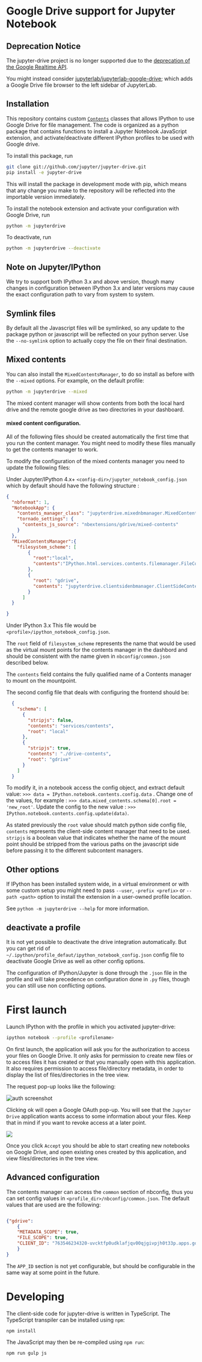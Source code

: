 # Google Drive support for Jupyter Notebook

## Deprecation Notice

The jupyter-drive project is no longer supported due to the [deprecation of the Google Realtime API](https://developers.google.com/realtime/deprecation).

You might instead consider [jupyterlab/jupyterlab-google-drive](https://github.com/jupyterlab/jupyterlab-google-drive);
which adds a Google Drive file browser to the left sidebar of JupyterLab.

## Installation

This repository contains custom
[`Contents`](https://github.com/ipython/ipython/blob/master/IPython/html/static/services/contents.js) classes that allows IPython to use
Google Drive for file management.  The code is organized as a python package
that contains functions to install a Jupyter Notebook JavaScript extension,
and activate/deactivate different IPython profiles to be used with Google drive.

To install this package, run

```bash
git clone git://github.com/jupyter/jupyter-drive.git
pip install -e jupyter-drive
```

This will install the package in development mode with pip, which means that any
change you make to the repository will be reflected into the importable version
immediately.

To install the notebook extension and activate your configuration with Google
Drive, run

```bash
python -m jupyterdrive
```

To deactivate, run

```bash
python -m jupyterdrive --deactivate
```

## Note on Jupyter/IPython

We try to support both IPython 3.x and above version, though many changes in configuration 
between IPython 3.x and later versions may cause the exact configuration path to vary from system to system.

## Symlink files

By default all the Javascript files will be symlinked, so any update to the package python
or javascript will be reflected on your python server.
Use the  `--no-symlink` option to actually copy the file on their final destination.

## Mixed contents

You can also install the `MixedContentsManager`, to do so install as before with
the `--mixed` options. For example, on the default profile:

```bash
python -m jupyterdrive --mixed
```

The mixed content manager will show contents from both the local hard drive and the remote
google drive as two directories in your dashboard.

#### mixed content configuration.

All of the following files should be created automatically
the first time that you run the content manager. You might need to modify these files manually to get the contents manager to work.

To modify the configuration of the mixed contents manager you need to update the following files:

Under Jupyter/IPython 4.x+ `<config-dir>/jupyter_notebook_config.json` which by default should have the following structure :


```json
{
  "nbformat": 1,
  "NotebookApp": {
    "contents_manager_class": "jupyterdrive.mixednbmanager.MixedContentsManager",
    "tornado_settings": {
      "contents_js_source": "nbextensions/gdrive/mixed-contents"
    }
  },
  "MixedContentsManager":{
    "filesystem_scheme": [
        {
          "root":"local",
          "contents":"IPython.html.services.contents.filemanager.FileContentsManager"
        },
        {
          "root": "gdrive",
          "contents": "jupyterdrive.clientsidenbmanager.ClientSideContentsManager"
        }
      ]
  }

}
```

Under IPython 3.x This file would be `<profile>/ipython_notebook_config.json`.

The `root` field of `filesystem_scheme` represents the name that would be used as the virtual mount points for the contents manager in the dashbord and should be consistent with the name given in `nbconfig/common.json` described below.

The `contents` field contains the fully qualified name of a Contents manager to
mount on the mountpoint.

The second config file that deals with configuring the frontend should be:

```json
  {
    "schema": [
      {
        "stripjs": false,
        "contents": "services/contents",
        "root": "local"
      },
      {
        "stripjs": true,
        "contents": "./drive-contents",
        "root": "gdrive"
      }
    ]
  }
```

To modify it, in a notebook access the config object, and extract default value: 
`>>> data = IPython.notebook.contents.config.data` . Change one of the values, 
for example : `>>> data.mixed_contents.schema[0].root = 'new_root'`. Update the config to the new value :
`>>> IPython.notebook.contents.config.update(data)`.


As stated previously the `root` value should match python side config file,
`contents` represents the client-side content manager that need to be used.
`stripjs` is a boolean value that indicates whether the name of the mount point
should be stripped from the various paths on the javascript side before passing
it to the different subcontent managers.



## Other options

If IPython has been installed system wide, in a virtual environment or with
some custom setup you might need to pass `--user`, `-prefix <prefix>` or
`--path <path>` option to install the extension in a user-owned profile
location.

See `python -m jupyterdrive --help` for more information.

## deactivate a profile

It is not yet possible to deactivate the drive integration automatically. But
you can get rid of `~/.ipython/profile_defaut/ipython_notebook_config.json`
config file to deactivate Google Drive as well as other config options.

The configuration of IPython/Jupyter is done through the `.json` file in the
profile and will take precedence on configuration done
in `.py` files, though you can still use non conflicting options.

# First launch

Launch IPython with the profile in which you activated jupyter-drive:

```bash
ipython notebook --profile <profilename>
```

On first launch, the application will ask you for the authorization to access
your files on Google Drive.  It only asks for permission to create new files or
to access files it has created or that you manually open with this application.
It also requires permission to access file/directory metadata, in order
to display the list of files/directories in the tree view.

The request pop-up looks like the following:

![auth screenshot](img/auth.png)

Clicking ok will open a Google OAuth pop-up.  You will see that the `Jupyter
Drive` application wants access to some information about your files. Keep that
in mind if you want to revoke access at a later point.

![](img/popup.png)

Once you click `Accept` you should be able to start creating new notebooks on
Google Drive, and open existing ones created by this application, and
view files/directories in the tree view.

## Advanced configuration

The contents manager can access the `common` section of nbconfig, thus
you can set config values in `<profile_dir>/nbconfig/common.json`. The default
values that are used are the following:

```json

{"gdrive":
    {
    "METADATA_SCOPE": true,
    "FILE_SCOPE": true,
    "CLIENT_ID": "763546234320-uvcktfp0udklafjqv00qjgivpjh0t33p.apps.googleusercontent.com"
    }
}
```

The `APP_ID` section is not yet configurable, but should be configurable in the
same way at some point in the future.

# Developing

The client-side code for jupyter-drive is written in TypeScript. The TypeScript
transpiler can be installed using ``npm``:

```console
npm install
```

The JavaScript may then be re-compiled using ``npm run``:

```console
npm run gulp js
```

